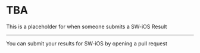 # TBA
This is a placeholder for when someone submits a SW-iOS Result

---

You can submit your results for SW-iOS by opening a pull request